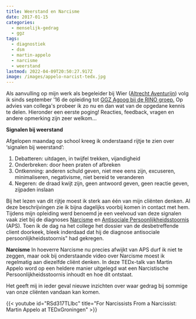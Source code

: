 ```yaml
---
title: Weerstand en Narcisme
date: 2017-01-15
categories:
  - menselijk-gedrag
  - ggz
tags:
  - diagnostiek
  - dsm
  - martin-appelo
  - narcisme
  - weerstand
lastmod: 2022-04-09T20:50:27.917Z
image: /images/appelo-narcist-tedx.jpg
---
```


Als aanvulling op mijn werk als begeleider bij Wier ([Altrecht Aventurijn](https://www.altrecht.nl/zorgeenheid/aventurijn-wier/)) volg ik sinds september '16 de opleiding tot [GGZ Agoog bij de RINO groep.](http://www.rinogroep.nl/GA16A) Op advies van collega's probeer ik zo nu en dan wat van de opgedane kennis te delen. Hieronder een eerste poging! Reacties, feedback, vragen en andere opmerking zijn zeer welkom...

**Signalen bij weerstand** 

Afgelopen maandag op school kreeg ik onderstaand rijtje te zien over ‘signalen bij weerstand’:

1. Debatteren: uitdagen, in twijfel trekken, vijandigheid
2. Onderbreken: door heen praten of afbreken
3. Ontkenning: anderen schuld geven, niet mee eens zijn, excuseren, minimaliseren, negativisme, niet bereid te veranderen
4. Negeren: de draad kwijt zijn, geen antwoord geven, geen reactie geven, zijpaden inslaan

Bij het lezen van dit rijtje moest ik sterk aan één van mijn cliënten denken. Al deze beschrijvingen zie ik bijna dagelijks voorbij komen in contact met hem. Tijdens mijn opleiding werd benoemd je een veelvoud van deze signalen vaak ziet bij de diagnoses [Narcisme](https://www.dsm5online.nl/domeinen/item/7909761d-3cc0-4d97-971f-45efd77a2f56/1/-/7909761d-3cc0-4d97-971f-45efd77a2f56?solrID=wd_document___202770___0&solrQ=Narcistische+Persoonlijkheidsstoornis) en [Antisociale Persoonlijkheidsstoornis](https://www.dsm5online.nl/domeinen/item/c2eaef90-e2ca-4b09-a4ca-3c3acadec77c/1/-/antisociale-persoonlijkheidsstoornis/) (APS). Toen ik de dag na het college het dossier van de desbetreffende client doorkeek, bleek inderdaad dat hij de diagnose antisociale persoonlijkheidsstoornis" had gekregen.

**Narcisme** 
In hoeverre Narcisme nu precies afwijkt van APS durf ik niet te zeggen, maar ook bij onderstaande video over Narcisme moest ik regelmatig aan diezelfde cliënt denken. In deze TEDx-talk van Martin Appelo word op een heldere manier uitgelegd wat een Narcistische Persoonlijkheidsstoornis inhoudt en hoe dit ontstaat.

Het geeft mij in ieder geval nieuwe inzichten over waar gedrag bij sommige van onze cliënten vandaan kan komen.


{{< youtube id="RSd317TLlbc" title="For Narcissists From a Narcissist: Martin Appelo at TEDxGroningen" >}}
